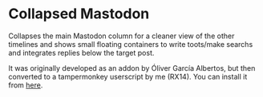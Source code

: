 # Collapsed Mastodon 
Collapses the main Mastodon column for a cleaner view of the other timelines and shows small floating containers to write toots/make searchs and integrates replies below the target post.

It was originally developed as an addon by Óliver García Albertos, but then converted to a tampermonkey userscript by me (RX14).
You can install it from [here](https://raw.githubusercontent.com/RX14/collapsed_mastodon/main/Collapsed%20Mastodon.user.js).
